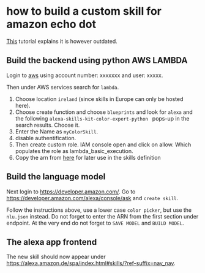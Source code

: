 # how to build a custom skill for amazon echo dot
[This](https://developer.amazon.com/de/alexa-skills-kit/alexa-skill-quick-start-tutorial) tutorial explains it is however outdated.

## Build the backend using python AWS LAMBDA
Login to [aws](https://eu-west-1.console.aws.amazon.com/lambda/home?region=eu-west-1#/functions/myColorSkill?tab=graph) using account number: xxxxxxx and user: xxxxx.

Then under AWS services search for `lambda`. 
1. Choose location `ireland` (since skills in Europe can only be hosted here). 
2. Choose create function and choose `blueprints` and look for `alexa` and the following `alexa-skills-kit-color-expert-python ` pops-up in the search results. Choose it. 
3. Enter the Name as `myColorSkill`.
4. disable authentification. 
4. Then create custom role. IAM console open and click on allow. Which populates the role as lambda_basic_execution.
5. Copy the arn from [here](https://eu-west-1.console.aws.amazon.com/lambda/home?region=eu-west-1#/functions/myColorSkill?tab=graph) for later use in the skills definition


## Build the language model
Next login to <https://developer.amazon.com/>. Go to <https://developer.amazon.com/alexa/console/ask> and `create skill`.  

Follow the instructions above, use a lower case `color picker`, but use the `nlu.json` instead.
Do not forget to enter the ARN from the first section under endpoint.
At the very end do not forget to `SAVE MODEL` and `BUILD MODEL`.


## The alexa app frontend
The new skill should now appear under <https://alexa.amazon.de/spa/index.html#skills/?ref-suffix=nav_nav>.
